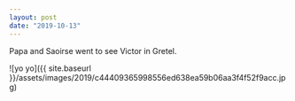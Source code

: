 ```yaml
---
layout: post
date: "2019-10-13"
---
```


Papa and Saoirse went to see Victor in Gretel.

![yo yo]({{ site.baseurl }}/assets/images/2019/c44409365998556ed638ea59b06aa3f4f52f9acc.jpg)

